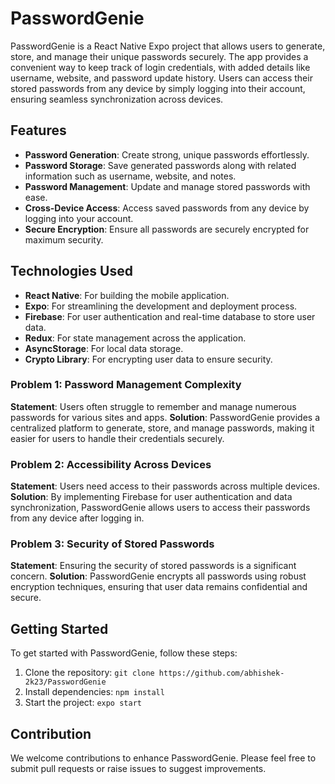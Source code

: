# PasswordGenie

PasswordGenie is a React Native Expo project that allows users to generate, store, and manage their unique passwords securely. The app provides a convenient way to keep track of login credentials, with added details like username, website, and password update history. Users can access their stored passwords from any device by simply logging into their account, ensuring seamless synchronization across devices.

## Features

- **Password Generation**: Create strong, unique passwords effortlessly.
- **Password Storage**: Save generated passwords along with related information such as username, website, and notes.
- **Password Management**: Update and manage stored passwords with ease.
- **Cross-Device Access**: Access saved passwords from any device by logging into your account.
- **Secure Encryption**: Ensure all passwords are securely encrypted for maximum security.

## Technologies Used

- **React Native**: For building the mobile application.
- **Expo**: For streamlining the development and deployment process.
- **Firebase**: For user authentication and real-time database to store user data.
- **Redux**: For state management across the application.
- **AsyncStorage**: For local data storage.
- **Crypto Library**: For encrypting user data to ensure security.


### Problem 1: Password Management Complexity
**Statement**: Users often struggle to remember and manage numerous passwords for various sites and apps.
**Solution**: PasswordGenie provides a centralized platform to generate, store, and manage passwords, making it easier for users to handle their credentials securely.

### Problem 2: Accessibility Across Devices
**Statement**: Users need access to their passwords across multiple devices.
**Solution**: By implementing Firebase for user authentication and data synchronization, PasswordGenie allows users to access their passwords from any device after logging in.

### Problem 3: Security of Stored Passwords
**Statement**: Ensuring the security of stored passwords is a significant concern.
**Solution**: PasswordGenie encrypts all passwords using robust encryption techniques, ensuring that user data remains confidential and secure.

## Getting Started

To get started with PasswordGenie, follow these steps:

1. Clone the repository: `git clone https://github.com/abhishek-2k23/PasswordGenie`
2. Install dependencies: `npm install`
3. Start the project: `expo start`

## Contribution

We welcome contributions to enhance PasswordGenie. Please feel free to submit pull requests or raise issues to suggest improvements.


